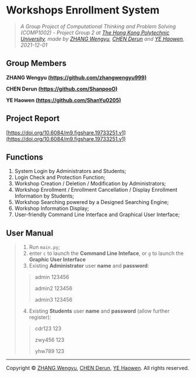 # Workshops Enrollment System

> *A Group Project of Computational Thinking and Problem Solving (COMP1002) - Project Group 2 at [The Hong Kong Polytechnic University](https://www.polyu.edu.hk/), made by [ZHANG Wengyu](https://github.com/zhangwengyu999), [CHEN Derun](https://github.com/ShanpooO) and [YE Haowen](https://github.com/ShanYu0205), 2021-12-01*

## Group Members

**ZHANG Wengyu [(https://github.com/zhangwengyu999)](https://github.com/zhangwengyu999)**

**CHEN Derun [(https://github.com/ShanpooO)](https://github.com/ShanpooO)**

**YE Haowen [(https://github.com/ShanYu0205)](https://github.com/ShanYu0205)**

## Project Report

[https://doi.org/10.6084/m9.figshare.19733251.v1](https://doi.org/10.6084/m9.figshare.19733251.v1)

## Functions

1. System Login by Administrators and Students;
2. Login Check and Protection Function;
3. Workshop Creation / Deletion / Modification by Administrators;
4. Workshop Enrollment / Enrollment Cancellation / Display Enrollment Information by Students;
5. Workshop Searching powered by a Designed Searching Engine;
6. Workshop Information Display;
7. User-friendly Command Line Interface and Graphical User Interface;

## User Manual

> 1. Run `main.py`;
> 2. enter `c` to launch the **Command Line Inteface**, 
>  or `g` to launch the **Graphic User Interface**
> 3. Existing **Administrator** user **name** and **password**:
> > admin 123456
> > 
> > admin2 123456
> > 
> > admin3 123456
> 4. Existing **Students** user **name** and **password** (allow further register):
> > cdr123 123
> > 
> > zwy456 123
> > 
> > yhw789 123

---

Copyright © [ZHANG Wengyu](https://github.com/zhangwengyu999), [CHEN Derun](https://github.com/ShanpooO), [YE Haowen](https://github.com/ShanYu0205). All rights reserved.
